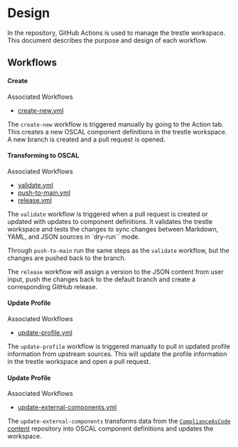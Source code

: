 # Design

In the repository, GitHub Actions is used to manage the trestle workspace. This document describes the purpose and design of each workflow.

## Workflows

#### Create

Associated Workflows
- [create-new.yml](../.github/workflows/create-new.yml)

The `create-new` workflow is triggered manually by going to the Action tab. This creates a new OSCAL component definitions in the trestle workspace. A new branch is created and a pull request is opened.

#### Transforming to OSCAL

Associated Workflows
- [validate.yml](../.github/workflows/validate.yml)
- [push-to-main.yml](../.github/workflows/push-to-main.yml)
- [release.yml](../.github/workflows/release.yml)

The `validate` workflow is triggered when a pull request is created or updated with updates to component definitions. It validates the trestle workspace and tests the changes to sync changes between Markdown, YAML, and JSON sources in `dry-run`` mode.

Through `push-to-main` run the same steps as the `validate` workflow, but the changes are pushed back to the branch.

The `release` workflow will assign a version to the JSON content from user input, push the changes back to the default branch and create a
corresponding GitHub release.

#### Update Profile

Associated Workflows
- [update-profile.yml](../.github/workflows/update-profile.yml)

The `update-profile` workflow is triggered manually to pull in updated profile information from upstream sources. This will update the profile information in the trestle workspace and open a pull request.

#### Update Profile

Associated Workflows
- [update-external-components.yml](../.github/workflows/update-external-components.yml)

The `update-external-components` transforms data from the [`ComplianceAsCode` content](https://github.com/ComplianceAsCode/content)
repository into OSCAL component definitions and updates the workspace.



